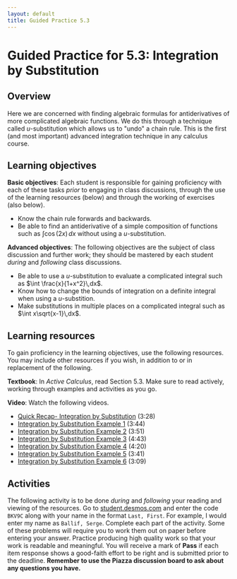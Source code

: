 ```yaml
---
layout: default
title: Guided Practice 5.3
---
```


# Guided Practice for 5.3: Integration by Substitution

## Overview

Here we are concerned with finding algebraic formulas for antiderivatives of more complicated algebraic functions. We do this through a technique called $u$-substitution which allows us to "undo" a chain rule. This is the first (and most important) advanced integration technique in any calculus course.


## Learning objectives

__Basic objectives__: Each student is responsible for gaining proficiency with each of these tasks _prior_ to engaging in class discussions, through the use of the learning resources (below) and through the working of exercises (also below).

- Know the chain rule forwards and backwards.
- Be able to find an antiderivative of a simple composition of functions such as $\int \cos(2x)\,dx$ without using a $u$-substitution.

__Advanced objectives__: The following objectives are the subject of class discussion and further work; they should be mastered by each student _during_ and _following_ class discussions.

- Be able to use a $u$-substitution to evaluate a complicated integral such as $\int \frac{x}{1+x^2}\,dx$.
- Know how to change the bounds of integration on a definite integral when using a $u$-substition.
- Make substitutions in multiple places on a complicated integral such as $\int x\sqrt{x-1}\,dx$.

## Learning resources

To gain proficiency in the learning objectives, use the following resources. You may include other resources if you wish, in addition to or in replacement of the following.

__Textbook__: In _Active Calculus_, read Section 5.3. Make sure to read actively, working through examples and activities as you go.

__Video__: Watch the following videos.

- [Quick Recap- Integration by Substitution](https://www.youtube.com/watch?v=uTT6e-yXZyA&list=PL9bIjQJDwfGtewW75Nw7PnGNSkfqwAm3v&index=9) (3:28)
- [Integration by Substitution Example 1](https://www.youtube.com/watch?v=p_z5AU2z4DI&list=PL9bIjQJDwfGtewW75Nw7PnGNSkfqwAm3v&index=10) (3:44)
- [Integration by Substitution Example 2](https://www.youtube.com/watch?v=G7zJdIpXIq8&list=PL9bIjQJDwfGtewW75Nw7PnGNSkfqwAm3v&index=11) (3:51)
- [Integration by Substitution Example 3](https://www.youtube.com/watch?v=_Y-01MZOebQ&list=PL9bIjQJDwfGtewW75Nw7PnGNSkfqwAm3v&index=12) (4:43)
- [Integration by Substitution Example 4](https://www.youtube.com/watch?v=NjcjFwX653s&list=PL9bIjQJDwfGtewW75Nw7PnGNSkfqwAm3v&index=13) (4:20)
- [Integration by Substitution Example 5](https://www.youtube.com/watch?v=YPle_z6tOeY&list=PL9bIjQJDwfGtewW75Nw7PnGNSkfqwAm3v&index=14) (3:41)
- [Integration by Substitution Example 6](https://www.youtube.com/watch?v=Iia2ZdvYFIc&list=PL9bIjQJDwfGtewW75Nw7PnGNSkfqwAm3v&index=15) (3:09)


## Activities

The following activity is to be done _during_ and _following_ your reading and viewing of the resources. Go to [student.desmos.com](https://student.desmos.com/?prepopulateCode=BKV9C) and enter the code `BKV9C` along with your name in the format `Last, First`. For example, I would enter my name as `Ballif, Serge`. Complete each part of the activity. Some of these problems will require you to work them out on paper before entering your answer. Practice producing high quality work so that your work is readable and meaningful. You will receive a mark of __Pass__ if each item response shows a good-faith effort to be right and is submitted prior to the deadline. __Remember to use the Piazza discussion board to ask about any questions you have.__
